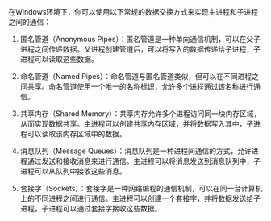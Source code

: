 在Windows环境下，你可以使用以下常规的数据交换方式来实现主进程和子进程之间的通信：

1. 匿名管道（Anonymous Pipes）：匿名管道是一种单向通信机制，可以在父子进程之间传递数据。父进程创建管道后，可以将写入的数据传递给子进程，子进程可以读取这些数据。

2. 命名管道（Named Pipes）：命名管道与匿名管道类似，但可以在不同进程之间共享。命名管道使用一个唯一的名称标识，允许多个进程通过该名称进行通信。

3. 共享内存（Shared Memory）：共享内存允许多个进程访问同一块内存区域，从而实现数据共享。主进程可以创建共享内存区域，并将数据写入其中，子进程可以读取该内存区域中的数据。

4. 消息队列（Message Queues）：消息队列是一种进程间通信的方式，允许进程通过发送和接收消息来进行通信。主进程可以将消息发送到消息队列中，子进程可以从队列中接收这些消息。

5. 套接字（Sockets）：套接字是一种网络编程的通信机制，可以在同一台计算机上的不同进程之间进行通信。主进程可以创建一个套接字，并将数据发送给子进程，子进程可以通过套接字接收这些数据。
